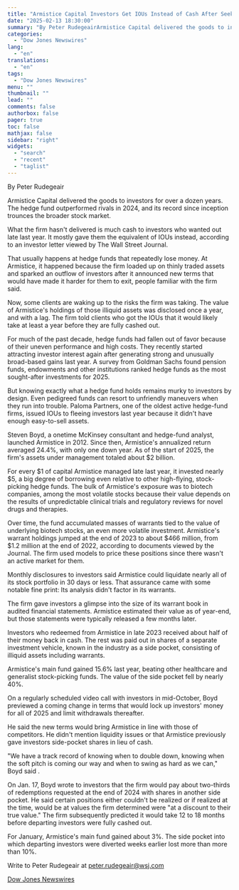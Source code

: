 ```yaml
---
title: "Armistice Capital Investors Get IOUs Instead of Cash After Seeking Fund Exit, Investor Letter Says — WSJ"
date: "2025-02-13 18:30:00"
summary: "By Peter RudegeairArmistice Capital delivered the goods to investors for over a dozen years. The hedge fund outperformed rivals in 2024, and its record since inception trounces the broader stock market.What the firm hasn't delivered is much cash to investors who wanted out late last year. It mostly gave them..."
categories:
  - "Dow Jones Newswires"
lang:
  - "en"
translations:
  - "en"
tags:
  - "Dow Jones Newswires"
menu: ""
thumbnail: ""
lead: ""
comments: false
authorbox: false
pager: true
toc: false
mathjax: false
sidebar: "right"
widgets:
  - "search"
  - "recent"
  - "taglist"
---
```


By Peter Rudegeair

Armistice Capital delivered the goods to investors for over a dozen years. The hedge fund outperformed rivals in 2024, and its record since inception trounces the broader stock market.

What the firm hasn't delivered is much cash to investors who wanted out late last year. It mostly gave them the equivalent of IOUs instead, according to an investor letter viewed by The Wall Street Journal.

That usually happens at hedge funds that repeatedly lose money. At Armistice, it happened because the firm loaded up on thinly traded assets and sparked an outflow of investors after it announced new terms that would have made it harder for them to exit, people familiar with the firm said.

Now, some clients are waking up to the risks the firm was taking. The value of Armistice's holdings of those illiquid assets was disclosed once a year, and with a lag. The firm told clients who got the IOUs that it would likely take at least a year before they are fully cashed out.

For much of the past decade, hedge funds had fallen out of favor because of their uneven performance and high costs. They recently started attracting investor interest again after generating strong and unusually broad-based gains last year. A survey from Goldman Sachs found pension funds, endowments and other institutions ranked hedge funds as the most sought-after investments for 2025.

But knowing exactly what a hedge fund holds remains murky to investors by design. Even pedigreed funds can resort to unfriendly maneuvers when they run into trouble. Paloma Partners, one of the oldest active hedge-fund firms, issued IOUs to fleeing investors last year because it didn't have enough easy-to-sell assets.

Steven Boyd, a onetime McKinsey consultant and hedge-fund analyst, launched Armistice in 2012. Since then, Armistice's annualized return averaged 24.4%, with only one down year. As of the start of 2025, the firm's assets under management totaled about $2 billion.

For every $1 of capital Armistice managed late last year, it invested nearly $5, a big degree of borrowing even relative to other high-flying, stock-picking hedge funds. The bulk of Armistice's exposure was to biotech companies, among the most volatile stocks because their value depends on the results of unpredictable clinical trials and regulatory reviews for novel drugs and therapies.

Over time, the fund accumulated masses of warrants tied to the value of underlying biotech stocks, an even more volatile investment. Armistice's warrant holdings jumped at the end of 2023 to about $466 million, from $1.2 million at the end of 2022, according to documents viewed by the Journal. The firm used models to price these positions since there wasn't an active market for them.

Monthly disclosures to investors said Armistice could liquidate nearly all of its stock portfolio in 30 days or less. That assurance came with some notable fine print: Its analysis didn't factor in its warrants.

The firm gave investors a glimpse into the size of its warrant book in audited financial statements. Armistice estimated their value as of year-end, but those statements were typically released a few months later.

Investors who redeemed from Armistice in late 2023 received about half of their money back in cash. The rest was paid out in shares of a separate investment vehicle, known in the industry as a side pocket, consisting of illiquid assets including warrants.

Armistice's main fund gained 15.6% last year, beating other healthcare and generalist stock-picking funds. The value of the side pocket fell by nearly 40%.

On a regularly scheduled video call with investors in mid-October, Boyd previewed a coming change in terms that would lock up investors' money for all of 2025 and limit withdrawals thereafter.

He said the new terms would bring Armistice in line with those of competitors. He didn't mention liquidity issues or that Armistice previously gave investors side-pocket shares in lieu of cash.

"We have a track record of knowing when to double down, knowing when the soft pitch is coming our way and when to swing as hard as we can," Boyd said .

On Jan. 17, Boyd wrote to investors that the firm would pay about two-thirds of redemptions requested at the end of 2024 with shares in another side pocket. He said certain positions either couldn't be realized or if realized at the time, would be at values the firm determined were "at a discount to their true value." The firm subsequently predicted it would take 12 to 18 months before departing investors were fully cashed out.

For January, Armistice's main fund gained about 3%. The side pocket into which departing investors were diverted weeks earlier lost more than more than 10%.

Write to Peter Rudegeair at peter.rudegeair@wsj.com

[Dow Jones Newswires](https://www.tradingview.com/news/DJN_DN20250213005158:0/)
